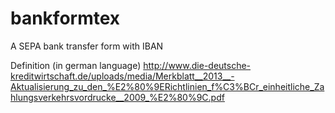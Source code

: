 bankformtex
===========

A SEPA bank transfer form with IBAN


Definition (in german language)
http://www.die-deutsche-kreditwirtschaft.de/uploads/media/Merkblatt__2013__-Aktualisierung_zu_den_%E2%80%9ERichtlinien_f%C3%BCr_einheitliche_Zahlungsverkehrsvordrucke__2009_%E2%80%9C.pdf